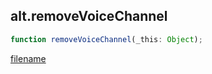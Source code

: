 ## alt.removeVoiceChannel

```js
function removeVoiceChannel(_this: Object);
```

[filename](method_removeVoiceChannel_m.md ':include')